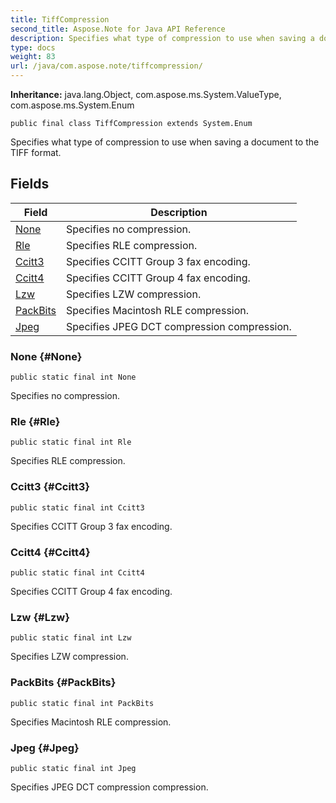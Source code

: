 ```yaml
---
title: TiffCompression
second_title: Aspose.Note for Java API Reference
description: Specifies what type of compression to use when saving a document to the TIFF format.
type: docs
weight: 83
url: /java/com.aspose.note/tiffcompression/
---
```


**Inheritance:**
java.lang.Object, com.aspose.ms.System.ValueType, com.aspose.ms.System.Enum
```
public final class TiffCompression extends System.Enum
```

Specifies what type of compression to use when saving a document to the TIFF format.
## Fields

| Field | Description |
| --- | --- |
| [None](#None) | Specifies no compression. |
| [Rle](#Rle) | Specifies RLE compression. |
| [Ccitt3](#Ccitt3) | Specifies CCITT Group 3 fax encoding. |
| [Ccitt4](#Ccitt4) | Specifies CCITT Group 4 fax encoding. |
| [Lzw](#Lzw) | Specifies LZW compression. |
| [PackBits](#PackBits) | Specifies Macintosh RLE compression. |
| [Jpeg](#Jpeg) | Specifies JPEG DCT compression compression. |
### None {#None}
```
public static final int None
```


Specifies no compression.

### Rle {#Rle}
```
public static final int Rle
```


Specifies RLE compression.

### Ccitt3 {#Ccitt3}
```
public static final int Ccitt3
```


Specifies CCITT Group 3 fax encoding.

### Ccitt4 {#Ccitt4}
```
public static final int Ccitt4
```


Specifies CCITT Group 4 fax encoding.

### Lzw {#Lzw}
```
public static final int Lzw
```


Specifies LZW compression.

### PackBits {#PackBits}
```
public static final int PackBits
```


Specifies Macintosh RLE compression.

### Jpeg {#Jpeg}
```
public static final int Jpeg
```


Specifies JPEG DCT compression compression.

